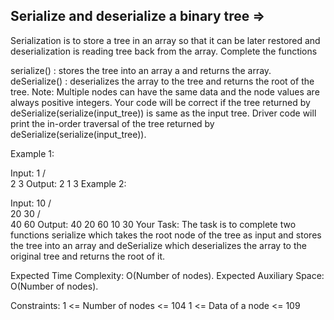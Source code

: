 Serialize and deserialize a binary tree  =>
---------------------------------------


Serialization is to store a tree in an array so that it can be later restored and deserialization is reading tree back from the array. Complete the functions

serialize() : stores the tree into an array a and returns the array.
deSerialize() : deserializes the array to the tree and returns the root of the tree.
Note: Multiple nodes can have the same data and the node values are always positive integers. Your code will be correct if the tree returned by deSerialize(serialize(input_tree)) is same as the input tree. Driver code will print the in-order traversal of the tree returned by deSerialize(serialize(input_tree)).

Example 1:

Input:
      1
    /   \
   2     3
Output: 
2 1 3
Example 2:

Input:
         10
       /    \
      20    30
    /   \
   40  60
Output: 
40 20 60 10 30
Your Task:
The task is to complete two functions serialize which takes the root node of the tree as input and stores the tree into an array and deSerialize which deserializes the array to the original tree and returns the root of it.

Expected Time Complexity: O(Number of nodes).
Expected Auxiliary Space: O(Number of nodes).

Constraints:
1 <= Number of nodes <= 104
1 <= Data of a node <= 109
